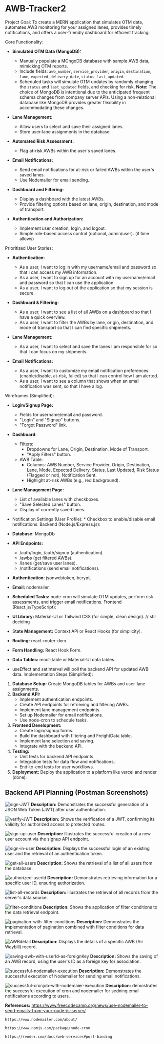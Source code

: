 # AWB-Tracker2

Project Goal: To create a MERN application that simulates OTM data, automates AWB monitoring for your assigned lanes, provides timely notifications, and offers a user-friendly dashboard for efficient tracking.

Core Functionality:

- **Simulated OTM Data (MongoDB):**

  - Manually populate a MOngoDB database with sample AWB data, mimicking OTM reports.
  - Include fields: `awb_number`, `service_provider`, `origin`, `destination`, `lane`, `expected_delivery_date`, `status`, `last_updated`.
  - Scheduled tasks will simulate OTM updates by randomly changing the `status` and `last_updated` fields, and checking for risk.
  **Note:** The choice of MongoDB is intentional due to the anticipated frequent schema changes from company server APIs. Using a non-relational database like MongoDB provides greater flexibility in accommodating these changes.

- **Lane Management:**

  - Allow users to select and save their assigned lanes.
  - Store user-lane assignments in the database.

- **Automated Risk Assessment:**

  - Flag at-risk AWBs within the user's saved lanes.

- **Email Notifications:**

  - Send email notifications for at-risk or failed AWBs within the user's saved lanes.
  - Use Nodemailer for email sending.

- **Dashboard and Filtering:**

  - Display a dashboard with the latest AWBs.
  - Provide filtering options based on lane, origin, destination, and mode of transport.

- **Authentication and Authorization:**
  - Implement user creation, login, and logout.
  - Simple role-based access control (optional, admin/user). (if time allows)

Prioritized User Stories:

- **Authentication:**

  - As a user, I want to log in with my username/email and password so that I can access my AWB information.
  - As a user, I want to sign up for an account with my username/email and password so that I can use the application.
  - As a user, I want to log out of the application so that my session is secure.

- **Dashboard & Filtering:**

  - As a user, I want to see a list of all AWBs on a dashboard so that I have a quick overview.
  - As a user, I want to filter the AWBs by lane, origin, destination, and mode of transport so that I can find specific shipments.

- **Lane Management:**

  - As a user, I want to select and save the lanes I am responsible for so that I can focus on my shipments.

- **Email Notifications:**
  - As a user, I want to customize my email notification preferences (enable/disable, at-risk, failed) so that I can control how I am alerted.
  - As a user, I want to see a column that shows when an email notification was sent, so that I have a log.

Wireframes (Simplified):

- **Login/Signup Page:**

  - Fields for username/email and password.
  - "Login" and "Signup" buttons.
  - "Forgot Password" link.

- **Dashboard:**

  - Filters:
    - Dropdowns for Lane, Origin, Destination, Mode of Transport.
    - "Apply Filters" button.
  - AWB Table:
    - Columns: AWB Number, Service Provider, Origin, Destination, Lane, Mode, Expected Delivery, Status, Last Updated, Risk Status (Flagged or not), Notification Sent.
    - Highlight at-risk AWBs (e.g., red background).

- **Lane Management Page:**

  - List of available lanes with checkboxes.
  - "Save Selected Lanes" button.
  - Display of currently saved lanes.

- Notification Settings (User Profile): \* Checkbox to enable/disable email notifications.
  Backend (Node.js/Express.js):

- **Database:** MongoDb

- **API Endpoints:**

  - /auth/login, /auth/signup (authentication).
  - /awbs (get filtered AWBs).
  - /lanes (get/save user lanes).
  - /notifications (send email notifications).

- **Authentication:** jsonwebtoken, bcrypt.
- **Email:** nodemailer.
- **Scheduled Tasks:** node-cron will simulate OTM updates, perform risk assessments, and trigger email notifications.
  Frontend (React.js/TypeScript):
- **UI Library:** Material-UI or Tailwind CSS (for simple, clean design). // still deciding
- S**tate Management:** Context API or React Hooks (for simplicity).
- **Routing:** react-router-dom.
- **Form Handling:** React Hook Form.
- **Data Tables:** react-table or Material-UI data tables.
- useEffect and setInterval will poll the backend API for updated AWB data.
  Implementation Steps (Simplified):

1. **Database Setup:** Create MongoDB tables for AWBs and user-lane assignments.
2. **Backend API:**
   - Implement authentication endpoints.
   - Create API endpoints for retrieving and filtering AWBs.
   - Implement lane management endpoints.
   - Set up Nodemailer for email notifications.
   - Use node-cron to schedule tasks.
3. **Frontend Development:**
   - Create login/signup forms.
   - Build the dashboard with filtering and FreightData table.
   - Implement lane selection and saving.
   - Integrate with the backend API.
4. **Testing:**
   - Unit tests for backend API endpoints.
   - Integration tests for data flow and notifications.
   - End-to-end tests for user workflows.
5. **Deployment:** Deploy the application to a platform like vercel and render (done).
## Backend API Planning (Postman Screenshots)

![sign-JWT](images/sign-jwt.png)
**Description:** Demonstrates the successful generation of a JSON Web Token (JWT) after user authentication.

![verify-JWT](images/verify-token.png)
**Description:** Shows the verification of a JWT, confirming its validity for authorized access to protected routes.

![sign-up-user](images/signup.png)
**Description:** Illustrates the successful creation of a new user account via the signup API endpoint.

![sign-in-user](images/sign-in.png)
**Description:** Displays the successful login of an existing user and the retrieval of an authentication token.

![get-all-users](images/get-users.png)
**Description:** Shows the retrieval of a list of all users from the database.

![authorized-userId](images/authorized-UserId.png)
**Description:** Demonstrates retrieving information for a specific user ID, ensuring authorization.

![list-all-records](images/list-all-server-records.png)
**Description:** Illustrates the retrieval of all records from the server's data source.

![filter-conditions](images/filter-conditions.png)
**Description:** Shows the application of filter conditions to the data retrieval endpoint.

![pagination-with-filter-conditions](images/Pagination-with-filtering.png)
**Description:** Demonstrates the implementation of pagination combined with filter conditions for data retrieval.

![AWBdetail](images/AWBDetail.png)
**Description:** Displays the details of a specific AWB (Air Waybill) record.

![saving-awb-with-userId-as-foreignKey](images/saving-awb-with-userId-as-FK.png)
**Description:** Shows the saving of an AWB record, using the user's ID as a foreign key for association.

![successful-nodemailer-execution](images/successful-nodemailer-execution.png)
**Description:** Demonstrates the successful execution of Nodemailer for sending email notifications.

![successful-cronjob-with-nodemaier-execution](images/screenshot%20for%20Cron%20Job%20and%20nodemailer.jpeg)
**Description:** demostrates the successful execution of cron and nodemailer for sedning email notificaitons according to users.


**References:**
    https://www.freecodecamp.org/news/use-nodemailer-to-send-emails-from-your-node-js-server/

    https://www.nodemailer.com/about/

    https://www.npmjs.com/package/node-cron

    https://render.com/docs/web-services#port-binding
